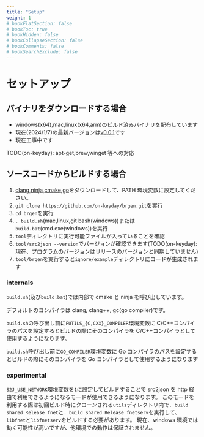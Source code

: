 ```yaml
---
title: "Setup"
weight: 1
# bookFlatSection: false
# bookToc: true
# bookHidden: false
# bookCollapseSection: false
# bookComments: false
# bookSearchExclude: false
---
```


# セットアップ

## バイナリをダウンロードする場合

- windows(x64),mac,linux(x64,arm)のビルド済みバイナリを配布しています
- 現在(2024/1/7)の最新バージョンは[v0.0.1](https://github.com/on-keyday/brgen/releases/tag/v0.0.1)です
- 現在工事中です

TODO(on-keyday): apt-get,brew,winget 等への対応

## ソースコードからビルドする場合

1. [clang](https://releases.llvm.org/download.html),[ninja](https://github.com/ninja-build/ninja/releases),[cmake](https://cmake.org/download/),[go](https://go.dev/dl/)をダウンロードして、PATH 環境変数に設定してください。
2. `git clone https://github.com/on-keyday/brgen.git`を実行
3. `cd brgen`を実行
4. `. build.sh`(mac,linux,git bash(windows))または`build.bat`(cmd.exe(windows))を実行
5. `tool`ディレクトリに実行可能ファイルが入っていることを確認
6. `tool/src2json --version`でバージョンが確認できます(TODO(on-keyday):現在、プログラムのバージョンはリリースのバージョンと同期していません)
7. `tool/brgen`を実行すると`ignore/example`ディレクトリにコードが生成されます

### internals

`build.sh`(及び`build.bat`)では内部で cmake と ninja を呼び出しています。

デフォルトのコンパイラは clang, clang++, gc(go compiler)です。

`build.sh`の呼び出し前に`FUTILS_{C,CXX}_COMPILER`環境変数に C/C++コンパイラのパスを設定するとビルドの際にそのコンパイラを C/C++コンパイラとして使用するようになります。

`build.sh`呼び出し前に`GO_COMPILER`環境変数に Go コンパイラのパスを設定するとビルドの際にそのコンパイラを Go コンパイラとして使用するようになります

### experimental

`S2J_USE_NETWORK`環境変数を`1`に設定してビルドすることで src2json を http 経由で利用できるようになるモードが使用できるようになります。
このモードを利用する際は初回ビルド時にクローンされる`utils`ディレクトリ内で`. build shared Release fnet`と`. build shared Release fnetserv`を実行して、`libfnet`と`libfnetserv`をビルドする必要があります。
現在、windows 環境では動く可能性が高いですが、他環境での動作は保証されません。

